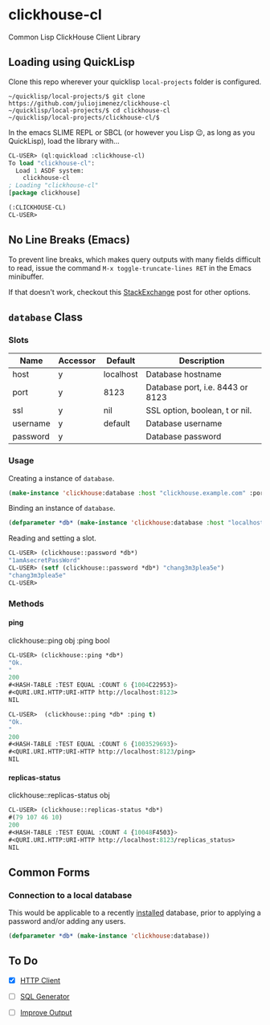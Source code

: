 # clickhouse-cl

Common Lisp ClickHouse Client Library

## Loading using QuickLisp

Clone this repo wherever your quicklisp `local-projects` folder is configured.

```
~/quicklisp/local-projects/$ git clone https://github.com/juliojimenez/clickhouse-cl
~/quicklisp/local-projects/$ cd clickhouse-cl
~/quicklisp/local-projects/clickhouse-cl/$
```

In the emacs SLIME REPL or SBCL (or however you Lisp :wink:, as long as you QuickLisp), load the library with...

```lisp
CL-USER> (ql:quickload :clickhouse-cl)
To load "clickhouse-cl":
  Load 1 ASDF system:
    clickhouse-cl
; Loading "clickhouse-cl"
[package clickhouse]

(:CLICKHOUSE-CL)
CL-USER>
```

## No Line Breaks (Emacs)

To prevent line breaks, which makes query outputs with many fields difficult to read, issue the command `M-x toggle-truncate-lines RET` in the Emacs minibuffer.

If that doesn't work, checkout this [StackExchange](https://superuser.com/questions/592154/how-can-i-turn-off-emacss-auto-line-wrapping-for-the-current-session) post for other options.

## `database` Class

### Slots

| Name | Accessor | Default | Description |
| ---- | -------- | ------- | ----------- |
| host | y | localhost | Database hostname |
| port | y | 8123 | Database port, i.e. 8443 or 8123 |
| ssl | y | nil | SSL option, boolean, t or nil. |
| username | y | default | Database username |
| password | y | | Database password |

### Usage

Creating a instance of `database`.

```lisp
(make-instance 'clickhouse:database :host "clickhouse.example.com" :port "8123" :username "example" :password "1amAsecretPassWord")
```

Binding an instance of `database`.

```lisp
(defparameter *db* (make-instance 'clickhouse:database :host "localhost" :port "8123" :ssl nil :username "default" :password "1amAsecretPassWord"))
```

Reading and setting a slot.

```lisp
CL-USER> (clickhouse::password *db*)
"1amAsecretPassWord"
CL-USER> (setf (clickhouse::password *db*) "chang3m3plea5e")
"chang3m3plea5e"
CL-USER>
```
### Methods

#### ping

clickhouse::ping obj :ping bool

```lisp
CL-USER> (clickhouse::ping *db*)
"Ok.
"
200
#<HASH-TABLE :TEST EQUAL :COUNT 6 {1004C22953}>
#<QURI.URI.HTTP:URI-HTTP http://localhost:8123>
NIL
```

```lisp
CL-USER>  (clickhouse::ping *db* :ping t)
"Ok.
"
200
#<HASH-TABLE :TEST EQUAL :COUNT 6 {1003529693}>
#<QURI.URI.HTTP:URI-HTTP http://localhost:8123/ping>
NIL
```

#### replicas-status

clickhouse::replicas-status obj

```lisp
CL-USER> (clickhouse::replicas-status *db*)
#(79 107 46 10)
200
#<HASH-TABLE :TEST EQUAL :COUNT 4 {10048F4503}>
#<QURI.URI.HTTP:URI-HTTP http://localhost:8123/replicas_status>
NIL
```

## Common Forms

### Connection to a local database

This would be applicable to a recently [installed](https://clickhouse.com/docs/en/getting-started/quick-start/) database, prior to applying a password and/or adding any users.

```lisp
(defparameter *db* (make-instance 'clickhouse:database))
```

## To Do

- [x] [HTTP Client](https://github.com/juliojimenez/clickhouse-cl/issues/9)
- [ ] [SQL Generator](https://github.com/juliojimenez/clickhouse-cl/issues/10)
- [ ] [Improve Output](https://github.com/juliojimenez/clickhouse-cl/issues/12)


